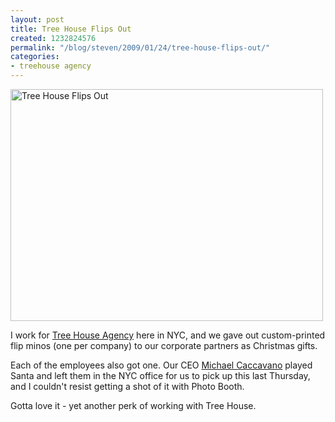 ```yaml
---
layout: post
title: Tree House Flips Out
created: 1232824576
permalink: "/blog/steven/2009/01/24/tree-house-flips-out/"
categories:
- treehouse agency
---
```

<!-- break -->
<p><a href="http://www.flickr.com/photos/00sven/3222482109" title="Tree House Flips Out" class="flickr-photo-img"><img src="http://farm4.static.flickr.com/3075/3222482109_4af2247f2f.jpg" alt="Tree House Flips Out" title="Tree House Flips Out"  class=" flickr-photo-img" height="371" width="500" /></a></p>

<p>I work for <a href="http://treehouseagency.com/">Tree House Agency</a> here in NYC, and we gave out custom-printed flip minos (one per company)&nbsp;to our corporate partners as Christmas gifts.&nbsp;</p><p>Each of the employees also got one. Our CEO <a href="http://treehouseagency.com/users/michael-caccavano">Michael Caccavano</a> played Santa and left them in the NYC&nbsp;office for us to pick up this last Thursday, and I&nbsp;couldn't resist getting a shot of it with Photo Booth.</p><p>Gotta love it - yet another perk of working with Tree House.</p>
